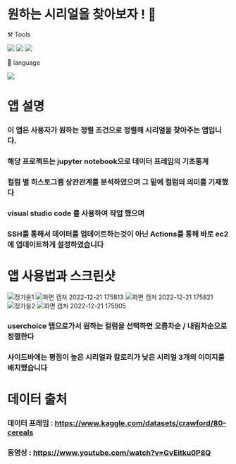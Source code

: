 # 원하는 시리얼을 찾아보자 ! :clap:

⚒️ Tools

<img src="https://img.shields.io/badge/Github-181717?style=flat-square&logo=GitHub&logoColor=white"/> <img src="https://img.shields.io/badge/Visual Studio Code-007ACC?style=flat-square&logo=Visual Studio Code&logoColor=white"/> <img src="https://img.shields.io/badge/Jupyter notebook-F37626?style=flat-square&logo=Jupyter&logoColor=white"/>

📜 language

<img src="https://img.shields.io/badge/Python-3776AB?style=flat-square&logo=Python&logoColor=white"/>

# 앱 설명

### 이 앱은 사용자가 원하는 정렬 조건으로 정렬해 시리얼을 찾아주는 앱입니다.
### 해당 프로젝트는 jupyter notebook으로 데이터 프레임의 기초통계
### 컬럼 별 히스토그램 상관관계를 분석하였으며 그 밑에 컬럼의 의미를 기재했다
### visual studio code 를 사용하여 작업 했으며
### SSH를 통해서 데이터를 업데이트하는것이 아닌 Actions를 통해 바로 ec2에 업데이트하게 설정하였습니다

# 앱 사용법과 스크린샷

![정가을1](https://user-images.githubusercontent.com/120348468/209249005-b024c4e0-5afb-4d3a-abe1-dde8201ca75f.png)
![화면 캡처 2022-12-21 175813](https://user-images.githubusercontent.com/120348468/208863334-d6262e36-b002-4e1c-9e4a-5399e8d63b15.png)
![화면 캡처 2022-12-21 175821](https://user-images.githubusercontent.com/120348468/208863338-7abb0411-27d0-44e4-8196-6c627ba9b7c9.png)
![정가을2](https://user-images.githubusercontent.com/120348468/209249007-adc7be19-4ebd-4fca-8e10-16d8022f9e92.png)
![화면 캡처 2022-12-21 175905](https://user-images.githubusercontent.com/120348468/208863367-c4a0db62-7ff7-4acc-8a69-2fd1ed147c81.png)

### userchoice 탭으로가서 원하는 컬럼을 선택하면 오름차순 / 내림차순으로 정렬한다
### 사이드바에는 평점이 높은 시리얼과 칼로리가 낮은 시리얼 3개의 이미지를 배치했습니다

# 데이터 출처

### 데이터 프레임 : https://www.kaggle.com/datasets/crawford/80-cereals
### 동영상 : https://www.youtube.com/watch?v=GvEitku0P8Q
